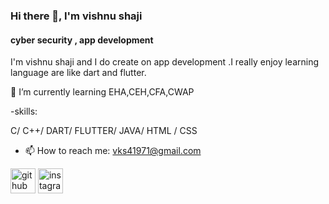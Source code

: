 ### Hi there 👋, I'm vishnu shaji
#### cyber security , app development
I'm vishnu shaji and I do create on app development .I really enjoy learning language are like dart and flutter.

🌱 I’m currently learning EHA,CEH,CFA,CWAP 

-skills:


C/ C++/ DART/ FLUTTER/ JAVA/ HTML / CSS

- 📫 How to reach me: vks41971@gmail.com 


[<img src='https://cdn.jsdelivr.net/npm/simple-icons@3.0.1/icons/github.svg' alt='github' height='40'>](https://github.com/vishnushaji03)  [<img src='https://cdn.jsdelivr.net/npm/simple-icons@3.0.1/icons/instagram.svg' alt='instagram' height='40'>](https://www.instagram.com/x.zeus__/)  


